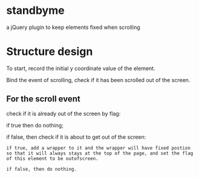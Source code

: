 # standbyme
a jQuery plugin to keep elements fixed when scrolling

# Structure design
To start, record the initial y coordinate value of the element.

Bind the event of scrolling, check if it has been scrolled out of the screen.

## For the scroll event
check if it is already out of the screen by flag:

if true then do nothing;

if false, then check if it is about to get out of the screen:

	if true, add a wrapper to it and the wrapper will have fixed postion so that it will always stays at the top of the page, and set the flag of this element to be outofscreen.

	if false, then do nothing.

